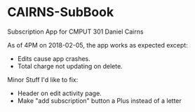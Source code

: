 # CAIRNS-SubBook
Subscription App for CMPUT 301
Daniel Cairns

As of 4PM on 2018-02-05, the app works as expected except:
- Edits cause app crashes.
- Total charge not updating on delete.

Minor Stuff I'd like to fix:
- Header on edit activity page.
- Make "add subscription" button a Plus instead of a letter
